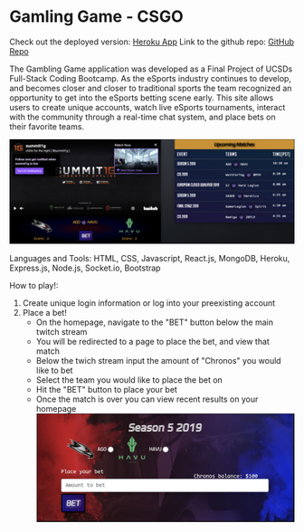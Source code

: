# Gamling Game - CSGO
Check out the deployed version: [Heroku App](https://gamblingame.herokuapp.com/)
Link to the github repo: [GitHub Repo](https://github.com/StoRm619/gambling_game)

The Gambling Game application was developed as a Final Project of UCSDs Full-Stack Coding Bootcamp. As the eSports industry continues to develop, and becomes closer and closer to traditional sports the team recognized an opportunity to get into the eSports betting scene early. This site allows users to create unique accounts, watch live eSports tournaments, interact with the community through a real-time chat system, and place bets on their favorite teams. 

![HomeScreenshot](/client/src/utils/images/MainMatch.png)

Languages and Tools:
HTML, CSS, Javascript, React.js, MongoDB, Heroku, Express.js, Node.js, Socket.io, Bootstrap

How to play!: 
1) Create unique login information or log into your preexisting account
2) Place a bet!
    - On the homepage, navigate to the "BET" button below the main twitch stream
    - You will be redirected to a page to place the bet, and view that match
    - Below the twich stream input the amount of "Chronos" you would like to bet
    - Select the team you would like to place the bet on
    - Hit the "BET" button to place your bet
    - Once the match is over you can view recent results on your homepage
![BetScreenshot](/client/src/utils/images/PlaceBet.png)

